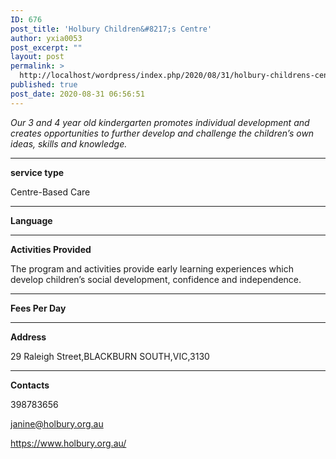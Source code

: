 ```yaml
---
ID: 676
post_title: 'Holbury Children&#8217;s Centre'
author: yxia0053
post_excerpt: ""
layout: post
permalink: >
  http://localhost/wordpress/index.php/2020/08/31/holbury-childrens-centre/
published: true
post_date: 2020-08-31 06:56:51
---
```

<em>Our 3 and 4 year old kindergarten promotes individual development and creates opportunities to further develop and challenge the children’s own ideas, skills and knowledge.</em>

<!--more-->

<hr />

<strong>service type</strong>

Centre-Based Care

<hr />

<strong>Language</strong>



<hr />

<strong>Activities Provided</strong>

The program and activities provide early learning experiences which develop children’s social development, confidence and independence.

<hr />

<strong>Fees Per Day</strong>



<hr />

<strong>Address</strong>

29 Raleigh Street,BLACKBURN SOUTH,VIC,3130

<hr />

<strong>Contacts</strong>

398783656

janine@holbury.org.au

https://www.holbury.org.au/